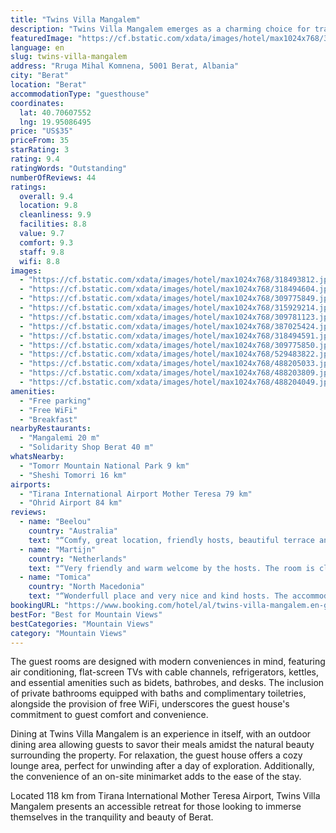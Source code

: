```yaml
---
title: "Twins Villa Mangalem"
description: "Twins Villa Mangalem emerges as a charming choice for travelers seeking a serene getaway in Berat."
featuredImage: "https://cf.bstatic.com/xdata/images/hotel/max1024x768/318493812.jpg?k=5ce043fec4fd132aa609f602bc0d3a7fa103447c339bfd95185610fca556f8f8&o=&hp=1"
language: en
slug: twins-villa-mangalem
address: "Rruga Mihal Komnena, 5001 Berat, Albania"
city: "Berat"
location: "Berat"
accommodationType: "guesthouse"
coordinates:
  lat: 40.70607552
  lng: 19.95086495
price: "US$35"
priceFrom: 35
starRating: 3
rating: 9.4
ratingWords: "Outstanding"
numberOfReviews: 44
ratings:
  overall: 9.4
  location: 9.8
  cleanliness: 9.9
  facilities: 8.8
  value: 9.7
  comfort: 9.3
  staff: 9.8
  wifi: 8.8
images:
  - "https://cf.bstatic.com/xdata/images/hotel/max1024x768/318493812.jpg?k=5ce043fec4fd132aa609f602bc0d3a7fa103447c339bfd95185610fca556f8f8&o=&hp=1"
  - "https://cf.bstatic.com/xdata/images/hotel/max1024x768/318494604.jpg?k=ff1eb24513f41b2872dd4d2d6ee2322d822c0b5911ef8a387a65064dea07fd6c&o=&hp=1"
  - "https://cf.bstatic.com/xdata/images/hotel/max1024x768/309775849.jpg?k=d1ce78398a0e23cc3d9a8ce0ec3b7aa04b27248e852cd7c0871b71e6fb0b0ec8&o=&hp=1"
  - "https://cf.bstatic.com/xdata/images/hotel/max1024x768/315929214.jpg?k=7c4d4a732c15be36e896f0f813f53f5a838a83c6a2e4de1b628e318312dd475c&o=&hp=1"
  - "https://cf.bstatic.com/xdata/images/hotel/max1024x768/309781123.jpg?k=c3e7410bf3b0785d11c8f158b56a1d241bafa5c4f302c64b5853200f1a045aeb&o=&hp=1"
  - "https://cf.bstatic.com/xdata/images/hotel/max1024x768/387025424.jpg?k=5ecd47a5fbe4e0747a021ef17c0f3230e25110afe89983d038bda3b5c7153978&o=&hp=1"
  - "https://cf.bstatic.com/xdata/images/hotel/max1024x768/318494591.jpg?k=789fc0fd1a64299eca369f8c934a99253d144aba94d7092e1ffef56f05cc1965&o=&hp=1"
  - "https://cf.bstatic.com/xdata/images/hotel/max1024x768/309775850.jpg?k=c9579e355daccb4a25fbc7ffe1f1cb446237840779edd6b7b5348d3e84f1f5f9&o=&hp=1"
  - "https://cf.bstatic.com/xdata/images/hotel/max1024x768/529483822.jpg?k=5f2545587671b33fbdf68951caf6b5618d96bcd0eecaf2527b67ab3719412293&o=&hp=1"
  - "https://cf.bstatic.com/xdata/images/hotel/max1024x768/488205033.jpg?k=eaa0995fd7587a84d0cc998cc114e79565567c4da5c64db765a6e1ce7506d348&o=&hp=1"
  - "https://cf.bstatic.com/xdata/images/hotel/max1024x768/488203809.jpg?k=9ff75a3d235f2f64d73f86898e480fc7899895e21ab71a728deebb8309c67503&o=&hp=1"
  - "https://cf.bstatic.com/xdata/images/hotel/max1024x768/488204049.jpg?k=72207d44979d79582f13643b600273720bcdcf0e14686241bac0017def584bb9&o=&hp=1"
amenities:
  - "Free parking"
  - "Free WiFi"
  - "Breakfast"
nearbyRestaurants:
  - "Mangalemi 20 m"
  - "Solidarity Shop Berat 40 m"
whatsNearby:
  - "Tomorr Mountain National Park 9 km"
  - "Sheshi Tomorri 16 km"
airports:
  - "Tirana International Airport Mother Teresa 79 km"
  - "Ohrid Airport 84 km"
reviews:
  - name: "Beelou"
    country: "Australia"
    text: "“Comfy, great location, friendly hosts, beautiful terrace and tasty breakfast!”"
  - name: "Martijn"
    country: "Netherlands"
    text: "“Very friendly and warm welcome by the hosts. The room is clean, comfortable and has plenty of space. We were also provided with a very nice home made (fresh!) breakfast. You are allowed to make use of the terrace. I would recommend everyone to visit!”"
  - name: "Tomica"
    country: "North Macedonia"
    text: "“Wonderfull place and very nice and kind hosts. The accommodation was very clean and comfortable.The location is excelent, in the center of the city and near to all interesting place. I can recommend the place to anyone.Also there is free parking...”"
bookingURL: "https://www.booking.com/hotel/al/twins-villa-mangalem.en-gb.html?aid=8035640"
bestFor: "Best for Mountain Views"
bestCategories: "Mountain Views"
category: "Mountain Views"
---
```


The guest rooms are designed with modern conveniences in mind, featuring air conditioning, flat-screen TVs with cable channels, refrigerators, kettles, and essential amenities such as bidets, bathrobes, and desks. The inclusion of private bathrooms equipped with baths and complimentary toiletries, alongside the provision of free WiFi, underscores the guest house's commitment to guest comfort and convenience.

Dining at Twins Villa Mangalem is an experience in itself, with an outdoor dining area allowing guests to savor their meals amidst the natural beauty surrounding the property. For relaxation, the guest house offers a cozy lounge area, perfect for unwinding after a day of exploration. Additionally, the convenience of an on-site minimarket adds to the ease of the stay.

Located 118 km from Tirana International Mother Teresa Airport, Twins Villa Mangalem presents an accessible retreat for those looking to immerse themselves in the tranquility and beauty of Berat.